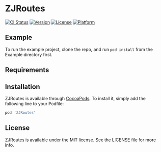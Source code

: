 # ZJRoutes

[![CI Status](https://img.shields.io/travis/873391579@qq.com/ZJRoutes.svg?style=flat)](https://travis-ci.org/873391579@qq.com/ZJRoutes)
[![Version](https://img.shields.io/cocoapods/v/ZJRoutes.svg?style=flat)](https://cocoapods.org/pods/ZJRoutes)
[![License](https://img.shields.io/cocoapods/l/ZJRoutes.svg?style=flat)](https://cocoapods.org/pods/ZJRoutes)
[![Platform](https://img.shields.io/cocoapods/p/ZJRoutes.svg?style=flat)](https://cocoapods.org/pods/ZJRoutes)

## Example

To run the example project, clone the repo, and run `pod install` from the Example directory first.

## Requirements

## Installation

ZJRoutes is available through [CocoaPods](https://cocoapods.org). To install
it, simply add the following line to your Podfile:

```ruby
pod 'ZJRoutes'
```

## License

ZJRoutes is available under the MIT license. See the LICENSE file for more info.
